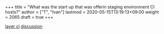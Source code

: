 +++
title = "What was the start up that was offerin staging environment CI hosts?"
author = ["T", "Ivan"]
lastmod = 2020-05-15T13:19:13+09:00
weight = 2065
draft = true
+++

[layer ci](https://layerci.com/)
[discussion](https://news.ycombinator.com/item?id=23035094)
